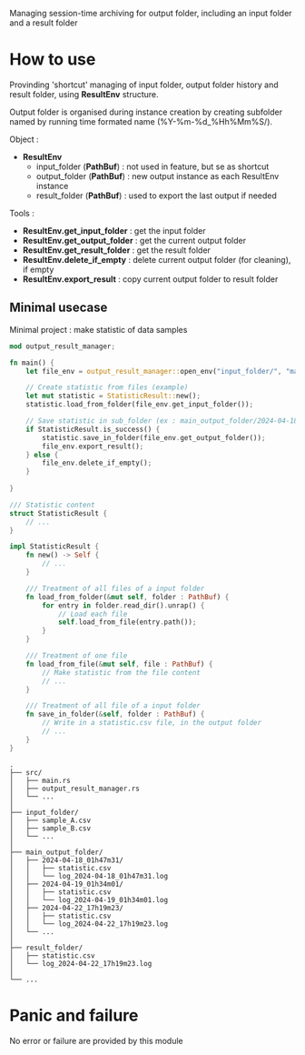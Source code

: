 Managing session-time archiving for output folder, including an input folder and a result folder

# How to use

Provinding 'shortcut' managing of input folder, output folder history and result folder, using __ResultEnv__ structure.

Output folder is organised during instance creation by creating subfolder named by running time formated name (%Y-%m-%d_%Hh%Mm%S/).

Object :
 - __ResultEnv__
    - input_folder (__PathBuf__) : not used in feature, but se as shortcut
    - output_folder (__PathBuf__) : new output instance as each ResultEnv instance
    - result_folder (__PathBuf__) : used to export the last output if needed

Tools :
 - __ResultEnv.get_input_folder__ : get the input folder
 - __ResultEnv.get_output_folder__ : get the current output folder
 - __ResultEnv.get_result_folder__ : get the result folder
 - __ResultEnv.delete_if_empty__ : delete current output folder (for cleaning), if empty
 - __ResultEnv.export_result__ : copy current output folder to result folder

## Minimal usecase

Minimal project : make statistic of data samples

```rust
mod output_result_manager;

fn main() {
    let file_env = output_result_manager::open_env("input_folder/", "main_output_folder/", "result_folder");

    // Create statistic from files (example)
    let mut statistic = StatisticResult::new();
    statistic.load_from_folder(file_env.get_input_folder());

    // Save statistic in sub_folder (ex : main_output_folder/2024-04-18_01h47m31/)
    if StatisticResult.is_success() {
        statistic.save_in_folder(file_env.get_output_folder());
        file_env.export_result();
    } else {
        file_env.delete_if_empty();
    }
    
}

/// Statistic content
struct StatisticResult {
    // ...
}

impl StatisticResult {
    fn new() -> Self {
        // ...
    }

    /// Treatment of all files of a input folder
    fn load_from_folder(&mut self, folder : PathBuf) {
        for entry in folder.read_dir().unrap() {
            // Load each file
            self.load_from_file(entry.path());
        }
    }

    /// Treatment of one file
    fn load_from_file(&mut self, file : PathBuf) {
        // Make statistic from the file content
        // ...
    }

    /// Treatment of all file of a input folder
    fn save_in_folder(&self, folder : PathBuf) {
        // Write in a statistic.csv file, in the output folder
        // ...
    }
}
```

```text
.
├── src/
│   ├── main.rs
│   ├── output_result_manager.rs
│   └── ...
│
├── input_folder/
│   ├── sample_A.csv
│   ├── sample_B.csv
│   └── ...
│
├── main_output_folder/
│   ├── 2024-04-18_01h47m31/
│   │   ├── statistic.csv
│   │   └── log_2024-04-18_01h47m31.log
│   ├── 2024-04-19_01h34m01/
│   │   ├── statistic.csv
│   │   └── log_2024-04-19_01h34m01.log
│   ├── 2024-04-22_17h19m23/
│   │   ├── statistic.csv
│   │   └── log_2024-04-22_17h19m23.log
│   └── ...
│
├── result_folder/
│   ├── statistic.csv
│   └── log_2024-04-22_17h19m23.log
│
└── ...
```

# Panic and failure

No error or failure are provided by this module

